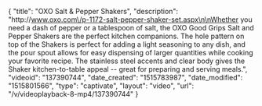 {
    "title": "OXO Salt & Pepper Shakers",
    "description": "http:\/\/www.oxo.com\/p-1172-salt-pepper-shaker-set.aspx\n\nWhether you need a dash of pepper or a tablespoon of salt, the OXO Good Grips Salt and Pepper Shakers are the perfect kitchen companions. The hole pattern on top of the Shakers is perfect for adding a light seasoning to any dish, and the pour spout allows for easy dispensing of larger quantities while cooking your favorite recipe. The stainless steel accents and clear body gives the Shaker kitchen-to-table appeal -- great for preparing and serving meals.",
    "videoid": "137390744",
    "date_created": "1515783987",
    "date_modified": "1515801566",
    "type": "captivate",
    "layout": "video",
    "url": "\/v\/videoplayback-8-mp4\/137390744"
}